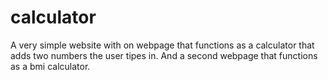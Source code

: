 # calculator
A very simple website with on webpage that functions as a calculator that adds two numbers the user tipes in. And a second webpage that functions as a bmi calculator. 
